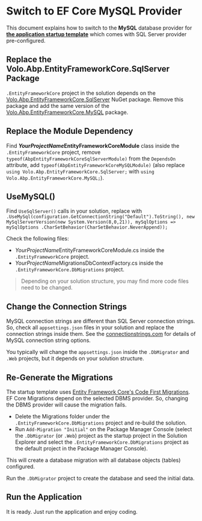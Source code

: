 ﻿# Switch to EF Core MySQL Provider

This document explains how to switch to the **MySQL** database provider for **[the application startup template](Startup-Templates/Application.md)** which comes with SQL Server provider pre-configured.

## Replace the Volo.Abp.EntityFrameworkCore.SqlServer Package

`.EntityFrameworkCore` project in the solution depends on the [Volo.Abp.EntityFrameworkCore.SqlServer](https://www.nuget.org/packages/Volo.Abp.EntityFrameworkCore.SqlServer) NuGet package. Remove this package and add the same version of the [Volo.Abp.EntityFrameworkCore.MySQL](https://www.nuget.org/packages/Volo.Abp.EntityFrameworkCore.MySQL) package.

## Replace the Module Dependency

Find ***YourProjectName*EntityFrameworkCoreModule** class inside the `.EntityFrameworkCore` project, remove `typeof(AbpEntityFrameworkCoreSqlServerModule)` from the `DependsOn` attribute, add `typeof(AbpEntityFrameworkCoreMySQLModule)` (also replace `using Volo.Abp.EntityFrameworkCore.SqlServer;` with `using Volo.Abp.EntityFrameworkCore.MySQL;`).

## UseMySQL()

Find `UseSqlServer()` calls in your solution, replace with `.UseMySql(configuration.GetConnectionString("Default").ToString(), new MySqlServerVersion(new System.Version(8,0,21)), mySqlOptions => mySqlOptions
                             .CharSetBehavior(CharSetBehavior.NeverAppend));`

Check the following files:

* *YourProjectName*EntityFrameworkCoreModule.cs inside the `.EntityFrameworkCore` project.
* *YourProjectName*MigrationsDbContextFactory.cs inside the `.EntityFrameworkCore.DbMigrations` project.

> Depending on your solution structure, you may find more code files need to be changed.

## Change the Connection Strings

MySQL connection strings are different than SQL Server connection strings. So, check all `appsettings.json` files in your solution and replace the connection strings inside them. See the [connectionstrings.com]( https://www.connectionstrings.com/mysql/ ) for details of MySQL connection string options.

You typically will change the `appsettings.json` inside the `.DbMigrator` and `.Web` projects, but it depends on your solution structure.

## Re-Generate the Migrations

The startup template uses [Entity Framework Core's Code First Migrations](https://docs.microsoft.com/en-us/ef/core/managing-schemas/migrations/). EF Core Migrations depend on the selected DBMS provider. So, changing the DBMS provider will cause the migration fails.

* Delete the Migrations folder under the `.EntityFrameworkCore.DbMigrations` project and re-build the solution.
* Run `Add-Migration "Initial"` on the Package Manager Console (select the `.DbMigrator`  (or `.Web`) project as the startup project in the Solution Explorer and select the `.EntityFrameworkCore.DbMigrations` project as the default project in the Package Manager Console).

This will create a database migration with all database objects (tables) configured.

Run the `.DbMigrator` project to create the database and seed the initial data.

## Run the Application

It is ready. Just run the application and enjoy coding.
